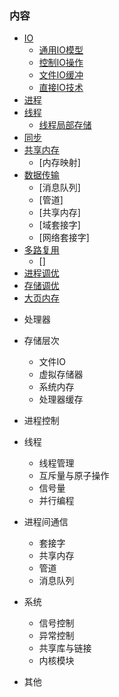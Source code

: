 
### 内容

- [IO](ch01)
    - [通用IO模型](ch01/01_通用IO模型.md)
    - [控制IO操作](ch01/02_控制IO操作.md)
    - [文件IO缓冲](ch01/03_文件IO缓冲.md)
    - [直接IO技术](ch01/04_直接IO技术.md)
- [进程](ch02)
- [线程](ch03)
    - [线程局部存储](ch03/04_线程局部存储.md)
- [同步](ch04)
- [共享内存](ch05)
    - [内存映射]
- [数据传输](ch06)
    - [消息队列]
    - [管道]
    - [共享内存]
    - [域套接字]
    - [网络套接字]
- [多路复用](ch07)
    - []
- [进程调优](ch08)
- [存储调优](ch09)
- [大页内存](ch10)

    

* 处理器

* 存储层次
    * 文件IO
    * 虚拟存储器
    * 系统内存
    * 处理器缓存

* 进程控制

* 线程
    * 线程管理
    * 互斥量与原子操作
    * 信号量
    * 并行编程

* 进程间通信
    * 套接字
    * 共享内存
    * 管道
    * 消息队列

* 系统
    * 信号控制
    * 异常控制
    * 共享库与链接
    * 内核模块

* 其他

